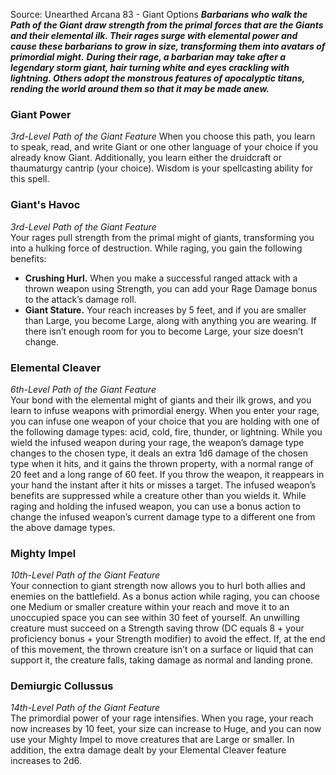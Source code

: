 Source: Unearthed Arcana 83 - Giant Options
***Barbarians who walk the Path of the Giant draw strength from the primal forces that are the Giants and their elemental ilk. Their rages surge with elemental power and cause these barbarians to grow in size, transforming them into avatars of primordial might.***
***During their rage, a barbarian may take after a legendary storm giant, hair turning white and eyes crackling with lightning. Others adopt the monstrous features of apocalyptic titans, rending the world around them so that it may be made anew.***
### Giant Power
*3rd-Level Path of the Giant Feature*
When you choose this path, you learn to speak, read, and write Giant or one other language of your choice if you already know Giant. Additionally, you learn either the druidcraft or thaumaturgy cantrip (your choice). Wisdom is your spellcasting ability for this spell.
### Giant's Havoc
*3rd-Level Path of the Giant Feature*  
Your rages pull strength from the primal might of giants, transforming you into a hulking force of destruction. While raging, you gain the following benefits:
* **Crushing Hurl.** When you make a successful ranged attack with a thrown weapon using Strength, you can add your Rage Damage bonus to the attack’s damage roll.
* **Giant Stature.** Your reach increases by 5 feet, and if you are smaller than Large, you become Large, along with anything you are wearing. If there isn’t enough room for you to become Large, your size doesn’t change.
### Elemental Cleaver
*6th-Level Path of the Giant Feature*  
Your bond with the elemental might of giants and their ilk grows, and you learn to infuse weapons with primordial energy.
When you enter your rage, you can infuse one weapon of your choice that you are holding with one of the following damage types: acid, cold, fire, thunder, or lightning. While you wield the infused weapon during your rage, the weapon’s damage type changes to the chosen type, it deals an extra 1d6 damage of the chosen type when it hits, and it gains the thrown property, with a normal range of 20 feet and a long range of 60 feet. If you throw the weapon, it reappears in your hand the instant after it hits or misses a target. The infused weapon’s benefits are suppressed while a creature other than you wields it.
While raging and holding the infused weapon, you can use a bonus action to change the infused weapon’s current damage type to a different one from the above damage types.
### Mighty Impel
*10th-Level Path of the Giant Feature*  
Your connection to giant strength now allows you to hurl both allies and enemies on the battlefield. As a bonus action while raging, you can choose one Medium or smaller creature within your reach and move it to an unoccupied space you can see within 30 feet of yourself. An unwilling creature must succeed on a Strength saving throw (DC equals 8 + your proficiency bonus + your Strength modifier) to avoid the effect.
If, at the end of this movement, the thrown creature isn’t on a surface or liquid that can support it, the creature falls, taking damage as normal and landing prone.
### Demiurgic Collussus
*14th-Level Path of the Giant Feature*  
The primordial power of your rage intensifies. When you rage, your reach now increases by 10 feet, your size can increase to Huge, and you can now use your Mighty Impel to move creatures that are Large or smaller.
In addition, the extra damage dealt by your Elemental Cleaver feature increases to 2d6.